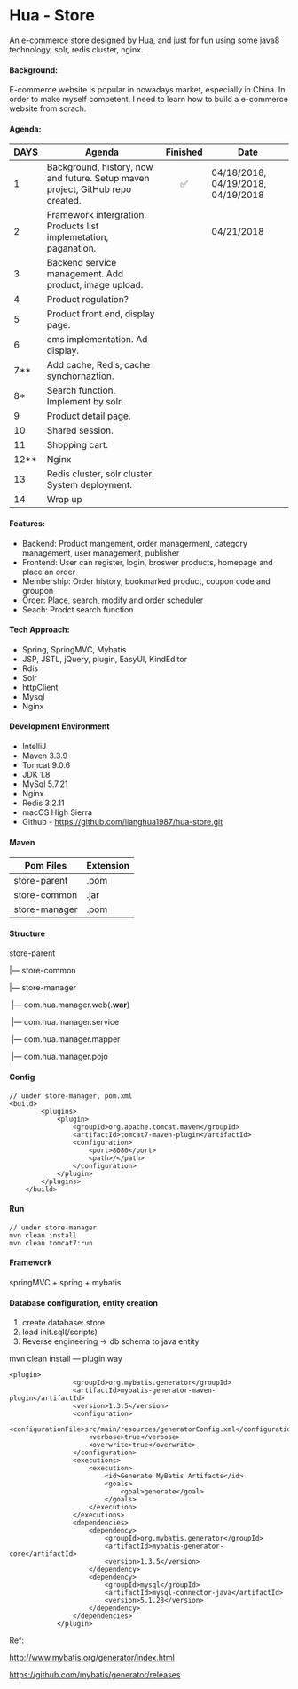 # Hua - Store

An e-commerce store designed by Hua, and just for fun using some java8 technology, solr, redis cluster, nginx.

#### Background:

E-commerce website is popular in nowadays market, especially in China. In order to make myself competent, I need to learn how to build a e-commerce website from scrach.

#### Agenda:

| DAYS | Agenda                                                       | Finished | Date                               |
| ---- | ------------------------------------------------------------ | :------: | ---------------------------------- |
| 1    | Background, history, now and future. Setup maven project, GitHub repo created. |    ✅     | 04/18/2018, 04/19/2018, 04/19/2018 |
| 2    | Framework intergration. Products list implemetation, paganation. |          | 04/21/2018                         |
| 3    | Backend service management. Add product, image upload.       |          |                                    |
| 4    | Product regulation?                                          |          |                                    |
| 5    | Product front end, display page.                             |          |                                    |
| 6    | cms implementation. Ad display.                              |          |                                    |
| 7**  | Add cache, Redis, cache synchornaztion.                      |          |                                    |
| 8*   | Search function. Implement by solr.                          |          |                                    |
| 9    | Product detail page.                                         |          |                                    |
| 10   | Shared session.                                              |          |                                    |
| 11   | Shopping cart.                                               |          |                                    |
| 12** | Nginx                                                        |          |                                    |
| 13   | Redis cluster, solr cluster. System deployment.              |          |                                    |
| 14   | Wrap up                                                      |          |                                    |

#### Features:

- Backend: Product mangement, order managerment, category management, user management, publisher
- Frontend: User can register, login, broswer products, homepage and place an order
- Membership: Order history, bookmarked product, coupon code and groupon
- Order: Place, search, modify and order scheduler
- Seach: Prodct search function

#### Tech Approach:

- Spring, SpringMVC, Mybatis
- JSP, JSTL, jQuery, plugin, EasyUI, KindEditor
- Rdis
- Solr
- httpClient
- Mysql
- Nginx

#### Development Environment

- IntelliJ
- Maven 3.3.9
- Tomcat 9.0.6
- JDK 1.8
- MySql 5.7.21
- Nginx
- Redis 3.2.11
- macOS High Sierra
- Github - https://github.com/lianghua1987/hua-store.git


#### Maven 

| Pom Files     | Extension |
| ------------- | --------- |
| store-parent  | .pom      |
| store-common  | .jar      |
| store-manager | .pom      |

#### Structure

store-parent

|— store-common

|— store-manager

​       |— com.hua.manager.web(.**war**)

​       |— com.hua.manager.service

​       |— com.hua.manager.mapper

​       |— com.hua.manager.pojo

#### Config

```
// under store-manager, pom.xml
<build>
        <plugins>
            <plugin>
                <groupId>org.apache.tomcat.maven</groupId>
                <artifactId>tomcat7-maven-plugin</artifactId>
                <configuration>
                    <port>8080</port>
                    <path>/</path>
                </configuration>
            </plugin>
        </plugins>
    </build>
```

#### Run

```
// under store-manager
mvn clean install
mvn clean tomcat7:run
```

#### Framework

springMVC + spring + mybatis

#### Database configuration, entity creation

1. create database: store
2. load init.sql(/scripts)
3. Reverse engineering -> db schema to java entity

mvn clean install — plugin way

```
<plugin>
                <groupId>org.mybatis.generator</groupId>
                <artifactId>mybatis-generator-maven-plugin</artifactId>
                <version>1.3.5</version>
                <configuration>
                    	<configurationFile>src/main/resources/generatorConfig.xml</configurationFile>
                    <verbose>true</verbose>
                    <overwrite>true</overwrite>
                </configuration>
                <executions>
                    <execution>
                        <id>Generate MyBatis Artifacts</id>
                        <goals>
                            <goal>generate</goal>
                        </goals>
                    </execution>
                </executions>
                <dependencies>
                    <dependency>
                        <groupId>org.mybatis.generator</groupId>
                        <artifactId>mybatis-generator-core</artifactId>
                        <version>1.3.5</version>
                    </dependency>
                    <dependency>
                        <groupId>mysql</groupId>
                        <artifactId>mysql-connector-java</artifactId>
                        <version>5.1.28</version>
                    </dependency>
                </dependencies>
            </plugin>
```



Ref:

http://www.mybatis.org/generator/index.html

https://github.com/mybatis/generator/releases

